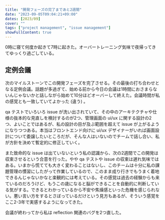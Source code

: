 ```yaml
---
title: "開発フェーズの完了まであと2週間"
date: "2023-09-05T09:04:21+09:00"
dates: [2023/09]
cover: ""
tags: ["project management", "issue management"]
showFullContent: true
---
```


0時に寝て何度か起きて7時に起きた。オーバートレーニング気味で夜帰ってきてゆっくり過ごしている。

## 定例会議

次のマイルストーンでこの開発フェーズを完了させる。その最後の打ち合わせとなる定例会議。話題が多過ぎて、始める前から今日の会議は1時間におさまらないんじゃないかと話しながら始めて10分ほどオーバーして終えた。会議時間が私の感覚とも一致していてよかった (違う) 。

qa テストでいろいろ issue が洗い出されていて、その中のアーキテクチャや仕様の抜本的な見直しを検討するのが2つ、管理画面の ui/ux に関する設計の2つ、よいことではあるが、私の設計の目が及ぶ範囲を超えて issue が上がるようになりつつある。本当はフロントエンド向けに ui/ux デザイナーがいれば画面設計について委譲したいところだが、そんな人はいないのでチームで話し合い、私が方針を決めて暫定的に修正していく。

また致命的な issue は出ていないという私の認識から、次の2週間でこの開発は収束させるという合意を行った。やや qa テストや issue の収束は遅れ気味ではある。いまから慌てても大きく変わることはないし、このチームは十分に私の課題管理の慣習にしたがって作業しているので、このまま成り行きでもうまく着地できるんじゃないかなと楽観的には考えている。その感覚は過去の経験からも来ているのだろうけど、もうこの歳になると脳ができることを自動的に判断している気がする。できるとわかっているから不安や焦燥感といった危機を感じられない。悪い言い方をするとさぼっているだけという見方もあるが、そういう感覚をここ2-3年で実感するようになってきた。

会議が終わってから私は reflection 関連のバグを2つ直した。
